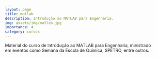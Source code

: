 ```yaml
---
layout: page
title: matlab
description: ​Introdução ao MATLAB para Engenharia.
img: assets/img/matlab.jpg
importance: 4
category: cursos
---
```


Material do curso de Introdução ao MATLAB para Engenharia, ministrado em eventos como Semana da Escola de Química, SPETRO, entre outros.
